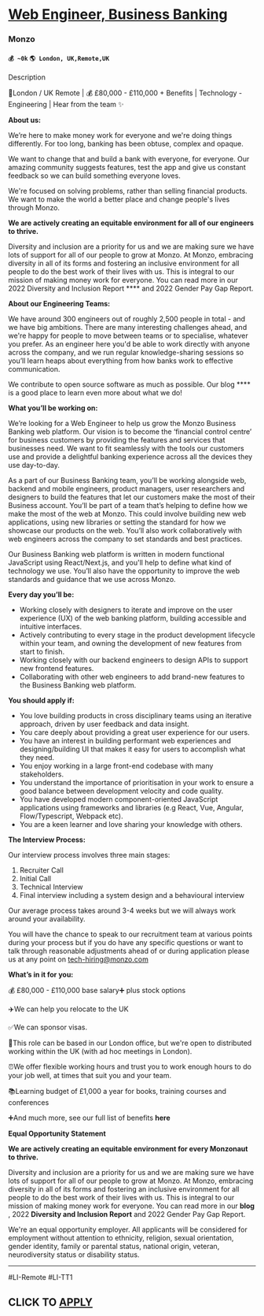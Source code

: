 # [Web Engineer, Business Banking](https://www.remotewlb.com/apply/web-engineer-business-banking)  
### Monzo  
#### `💰 ~0k` `🌎 London, UK,Remote,UK`  

Description

📍London / UK Remote | 💰 £80,000 - £110,000 + Benefits | Technology \- Engineering | Hear from the team ✨

 **About us:**

We’re here to make money work for everyone and we're doing things differently. For too long, banking has been obtuse, complex and opaque.

We want to change that and build a bank with everyone, for everyone. Our amazing community suggests features, test the app and give us constant feedback so we can build something everyone loves.

We're focused on solving problems, rather than selling financial products. We want to make the world a better place and change people's lives through Monzo.

 **We are actively creating an equitable environment for all of our engineers to thrive.**

Diversity and inclusion are a priority for us and we are making sure we have lots of support for all of our people to grow at Monzo. At Monzo, embracing diversity in all of its forms and fostering an inclusive environment for all people to do the best work of their lives with us. This is integral to our mission of making money work for everyone. You can read more in our 2022 Diversity and Inclusion Report **** and 2022 Gender Pay Gap Report.

 **About our Engineering Teams:**

We have around 300 engineers out of roughly 2,500 people in total - and we have big ambitions. There are many interesting challenges ahead, and we're happy for people to move between teams or to specialise, whatever you prefer. As an engineer here you'd be able to work directly with anyone across the company, and we run regular knowledge-sharing sessions so you’ll learn heaps about everything from how banks work to effective communication.

We contribute to open source software as much as possible. Our blog **** is a good place to learn even more about what we do!

 **What you’ll be working on:**

We’re looking for a Web Engineer to help us grow the Monzo Business Banking web platform. Our vision is to become the ‘financial control centre’ for business customers by providing the features and services that businesses need. We want to fit seamlessly with the tools our customers use and provide a delightful banking experience across all the devices they use day-to-day.

As a part of our Business Banking team, you’ll be working alongside web, backend and mobile engineers, product managers, user researchers and designers to build the features that let our customers make the most of their Business account. You’ll be part of a team that’s helping to define how we make the most of the web at Monzo. This could involve building new web applications, using new libraries or setting the standard for how we showcase our products on the web. You’ll also work collaboratively with web engineers across the company to set standards and best practices.

Our Business Banking web platform is written in modern functional JavaScript using React/Next.js, and you'll help to define what kind of technology we use. You’ll also have the opportunity to improve the web standards and guidance that we use across Monzo.

 **Every day you’ll be:**

  * Working closely with designers to iterate and improve on the user experience (UX) of the web banking platform, building accessible and intuitive interfaces.
  * Actively contributing to every stage in the product development lifecycle within your team, and owning the development of new features from start to finish.
  * Working closely with our backend engineers to design APIs to support new frontend features.
  * Collaborating with other web engineers to add brand-new features to the Business Banking web platform.

 **You should apply if:**

  * You love building products in cross disciplinary teams using an iterative approach, driven by user feedback and data insight.
  * You care deeply about providing a great user experience for our users.
  * You have an interest in building performant web experiences and designing/building UI that makes it easy for users to accomplish what they need.
  * You enjoy working in a large front-end codebase with many stakeholders.
  * You understand the importance of prioritisation in your work to ensure a good balance between development velocity and code quality.
  * You have developed modern component-oriented JavaScript applications using frameworks and libraries (e.g React, Vue, Angular, Flow/Typescript, Webpack etc).
  * You are a keen learner and love sharing your knowledge with others.

 **The Interview Process:**

Our interview process involves three main stages:

  1. Recruiter Call
  2. Initial Call 
  3. Technical Interview
  4. Final interview including a system design and a behavioural interview 

Our average process takes around 3-4 weeks but we will always work around your availability.

You will have the chance to speak to our recruitment team at various points during your process but if you do have any specific questions or want to talk through reasonable adjustments ahead of or during application please us at any point on tech-hiring@monzo.com

 **What’s in it for you:**

💰 £80,000 - £110,000 base salary➕ plus stock options

✈️We can help you relocate to the UK

✅We can sponsor visas.

📍This role can be based in our London office, but we're open to distributed working within the UK (with ad hoc meetings in London).

⏰We offer flexible working hours and trust you to work enough hours to do your job well, at times that suit you and your team.

📚Learning budget of £1,000 a year for books, training courses and conferences

➕And much more, see our full list of benefits **here**

 **Equal Opportunity Statement**

 **We are actively creating an equitable environment for every Monzonaut to thrive.**

Diversity and inclusion are a priority for us and we are making sure we have lots of support for all of our people to grow at Monzo. At Monzo, embracing diversity in all of its forms and fostering an inclusive environment for all people to do the best work of their lives with us. This is integral to our mission of making money work for everyone. You can read more in our **blog** , 2022 **Diversity and Inclusion Report** and 2022 Gender Pay Gap Report.

We're an equal opportunity employer. All applicants will be considered for employment without attention to ethnicity, religion, sexual orientation, gender identity, family or parental status, national origin, veteran, neurodiversity status or disability status.

* * *

#LI-Remote #LI-TT1

  
## CLICK TO [APPLY](https://www.remotewlb.com/apply/web-engineer-business-banking)

